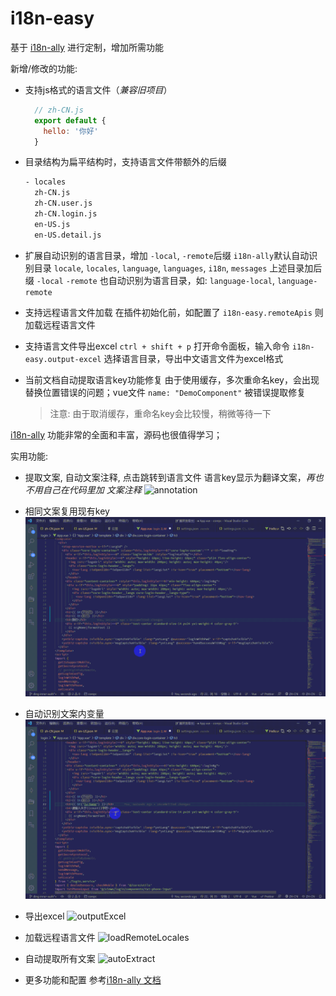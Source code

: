 # i18n-easy
基于 [i18n-ally](https://github.com/lokalise/i18n-ally) 进行定制，增加所需功能

新增/修改的功能:
- 支持js格式的语言文件（*兼容旧项目*）
  ```js
    // zh-CN.js
    export default {
      hello: '你好'
    }
  ```
- 目录结构为扁平结构时，支持语言文件带额外的后缀
  ```sh
  - locales
    zh-CN.js
    zh-CN.user.js
    zh-CN.login.js
    en-US.js
    en-US.detail.js
  ```
- 扩展自动识别的语言目录，增加 `-local`, `-remote`后缀
  `i18n-ally`默认自动识别目录 `locale`, `locales`, `language`, `languages`, `i18n`, `messages`
  上述目录加后缀 `-local` `-remote` 也自动识别为语言目录，如: `language-local`, `language-remote`

- 支持远程语言文件加载
  在插件初始化前，如配置了 `i18n-easy.remoteApis` 则加载远程语言文件

- 支持语言文件导出excel
  `ctrl + shift + p` 打开命令面板，输入命令 `i18n-easy.output-excel` 选择语言目录，导出中文语言文件为excel格式

- 当前文档自动提取语言key功能修复
  由于使用缓存，多次重命名key，会出现替换位置错误的问题；vue文件 `name: "DemoComponent"` 被错误提取修复
  > 注意: 由于取消缓存，重命名key会比较慢，稍微等待一下

[i18n-ally](https://github.com/lokalise/i18n-ally) 功能非常的全面和丰富，源码也很值得学习；

实用功能:

- 提取文案, 自动文案注释, 点击跳转到语言文件
  语言key显示为翻译文案，*再也不用自己在代码里加 文案注释* 
  ![annotation](https://github.com/stephenykk/i18n-easy/blob/master/images/annotation.gif)

- 相同文案复用现有key
  ![useExistKey](https://github.com/stephenykk/i18n-easy/blob/master/images/useExistsKey.gif)

- 自动识别文案内变量
  ![withVar](https://github.com/stephenykk/i18n-easy/blob/master/images/withVar.gif)

- 导出excel
  ![outputExcel](https://github.com/stephenykk/i18n-easy/blob/master/images/outputExcel.gif)

- 加载远程语言文件
  ![loadRemoteLocales](https://github.com/stephenykk/i18n-easy/blob/master/images/configRemoteLocales.gif)

- 自动提取所有文案
  ![autoExtract](https://github.com/stephenykk/i18n-easy/blob/master/images/autoExtract.gif)

- 更多功能和配置
  参考[i18n-ally 文档](https://github.com/lokalise/i18n-ally/wiki)